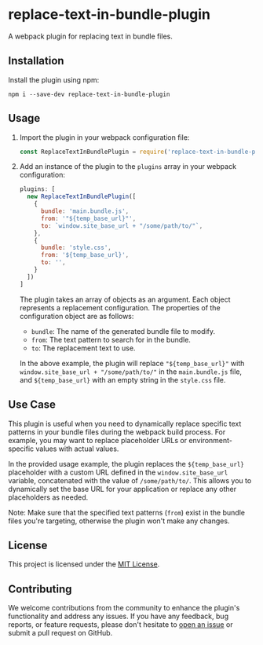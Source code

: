 # replace-text-in-bundle-plugin

A webpack plugin for replacing text in bundle files.

## Installation

Install the plugin using npm:

```shell
npm i --save-dev replace-text-in-bundle-plugin
```

## Usage

1. Import the plugin in your webpack configuration file:

   ```javascript
   const ReplaceTextInBundlePlugin = require('replace-text-in-bundle-plugin');
   ```

2. Add an instance of the plugin to the `plugins` array in your webpack configuration:

   ```javascript
   plugins: [
     new ReplaceTextInBundlePlugin([
       {
         bundle: 'main.bundle.js',
         from: '"${temp_base_url}"',
         to: `window.site_base_url + "/some/path/to/"`,
       },
       {
         bundle: 'style.css',
         from: '${temp_base_url}',
         to: '',
       }
     ])
   ]
   ```

   The plugin takes an array of objects as an argument. Each object represents a replacement configuration. The properties of the configuration object are as follows:
   - `bundle`: The name of the generated bundle file to modify.
   - `from`: The text pattern to search for in the bundle.
   - `to`: The replacement text to use.

   In the above example, the plugin will replace `"${temp_base_url}"` with `window.site_base_url + "/some/path/to/"` in the `main.bundle.js` file, and `${temp_base_url}` with an empty string in the `style.css` file.

## Use Case

This plugin is useful when you need to dynamically replace specific text patterns in your bundle files during the webpack build process. For example, you may want to replace placeholder URLs or environment-specific values with actual values.

In the provided usage example, the plugin replaces the `${temp_base_url}` placeholder with a custom URL defined in the `window.site_base_url` variable, concatenated with the value of `/some/path/to/`. This allows you to dynamically set the base URL for your application or replace any other placeholders as needed.

Note: Make sure that the specified text patterns (`from`) exist in the bundle files you're targeting, otherwise the plugin won't make any changes.

## License

This project is licensed under the [MIT License](https://opensource.org/licenses/MIT).

## Contributing
We welcome contributions from the community to enhance the plugin's functionality and address any issues. If you have any feedback, bug reports, or feature requests, please don't hesitate to [open an issue](https://github.com/mohit-raj-purohit/ReplaceTextInBundlePlugin/issues) or submit a pull request on GitHub.
